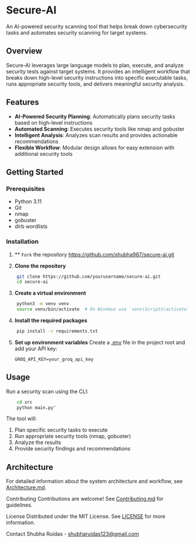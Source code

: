 # Secure-AI

An AI-powered security scanning tool that helps break down cybersecurity tasks and automates security scanning for target systems.

## Overview

Secure-AI leverages large language models to plan, execute, and analyze security tests against target systems. It provides an intelligent workflow that breaks down high-level security instructions into specific executable tasks, runs appropriate security tools, and delivers meaningful security analysis.

## Features

- **AI-Powered Security Planning**: Automatically plans security tasks based on high-level instructions
- **Automated Scanning**: Executes security tools like nmap and gobuster
- **Intelligent Analysis**: Analyzes scan results and provides actionable recommendations
- **Flexible Workflow**: Modular design allows for easy extension with additional security tools

## Getting Started

### Prerequisites
- Python 3.11
- Git
- nmap
- gobuster
- dirb wordlists

### Installation

1. ** `Fork` the repository https://github.com/shubha987/secure-ai.git

2. **Clone the repository**
```sh
    git clone https://github.com/yourusername/secure-ai.git
    cd secure-ai
```

3. **Create a virtual environment**
```sh
    python3 -m venv venv
    source venv/bin/activate  # On Windows use `venv\Scripts\activate`
```

4. **Install the required packages**
```sh
    pip install -r requirements.txt
```

5. **Set up environment variables**
    Create a [.env](http://_vscodecontentref_/0) file in the project root and add your API key:
    ```
    GROQ_API_KEY=your_groq_api_key
    ```

## Usage

Run a security scan using the CLI:
```sh
    cd src
    python main.py"
```
The tool will:

1. Plan specific security tasks to execute
2. Run appropriate security tools (nmap, gobuster)
3. Analyze the results
4. Provide security findings and recommendations

## Architecture
For detailed information about the system architecture and workflow, see [Architecture.md](Architecture.md).

Contributing
Contributions are welcome! See [Contributing.md](contributing.md) for guidelines.

License
Distributed under the MIT License. See [LICENSE](LICENSE) for more information.

Contact
Shubha Ruidas -  shubharuidas123@gmail.com

